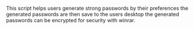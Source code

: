 This script helps users generate strong passwords by their preferences
the generated passwords are then save to the users desktop
the generated passwords can be encrypted for security with winrar.
